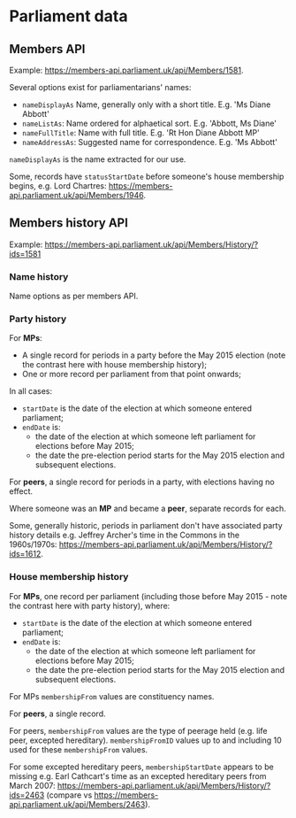 # Parliament data

## Members API
Example: https://members-api.parliament.uk/api/Members/1581.

Several options exist for parliamentarians' names:
- `nameDisplayAs` Name, generally only with a short title. E.g. 'Ms Diane Abbott'
- `nameListAs`: Name ordered for alphaetical sort. E.g. 'Abbott, Ms Diane'
- `nameFullTitle`: Name with full title. E.g. 'Rt Hon Diane Abbott MP'
- `nameAddressAs`: Suggested name for correspondence. E.g. 'Ms Abbott'

`nameDisplayAs` is the name extracted for our use.

Some, records have `statusStartDate` before someone's house membership begins, e.g. Lord Chartres: https://members-api.parliament.uk/api/Members/1946.

## Members history API

Example: https://members-api.parliament.uk/api/Members/History/?ids=1581

### Name history
Name options as per members API.

### Party history
For **MPs**:
- A single record for periods in a party before the May 2015 election (note the contrast here with house membership history);
- One or more record per parliament from that point onwards;

In all cases:
- `startDate` is the date of the election at which someone entered parliament;
- `endDate` is:
    - the date of the election at which someone left parliament for elections before May 2015;
    - the date the pre-election period starts for the May 2015 election and subsequent elections.

For **peers**, a single record for periods in a party, with elections having no effect.

Where someone was an **MP** and became a **peer**, separate records for each.

Some, generally historic, periods in parliament don't have associated party history details e.g. Jeffrey Archer's time in the Commons in the 1960s/1970s: https://members-api.parliament.uk/api/Members/History/?ids=1612.

### House membership history
For **MPs**, one record per parliament (including those before May 2015 - note the contrast here with party history), where:

- `startDate` is the date of the election at which someone entered parliament;
- `endDate` is:
    - the date of the election at which someone left parliament for elections before May 2015;
    - the date the pre-election period starts for the May 2015 election and subsequent elections.

For MPs `membershipFrom` values are constituency names.

For **peers**, a single record.

For peers, `membershipFrom` values are the type of peerage held (e.g. life peer, excepted hereditary). `membershipFromID` values up to and including 10 used for these `membershipFrom` values.

For some excepted hereditary peers, `membershipStartDate` appears to be missing e.g. Earl Cathcart's time as an excepted hereditary peers from March 2007: https://members-api.parliament.uk/api/Members/History/?ids=2463 (compare vs https://members-api.parliament.uk/api/Members/2463).